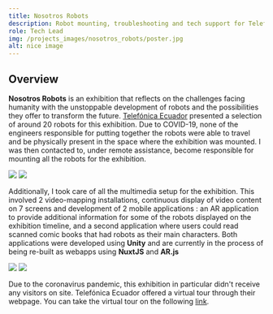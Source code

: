 ```yaml
---
title: Nosotros Robots
description: Robot mounting, troubleshooting and tech support for Telefonica's "Nosotros, Robots" exhibition.
role: Tech Lead
img: /projects_images/nosotros_robots/poster.jpg
alt: nice image
---
```


## Overview

**Nosotros Robots** is an exhibition that reflects on the challenges facing humanity with the unstoppable development of robots and the possibilities they offer to transform the future. <a href="https://www.telefonica.com.ec">Telefónica Ecuador</a> presented a selection of around 20 robots for this exhibition. Due to COVID-19, none of the engineers responsible for putting together the robots were able to travel and be physically present in the space where the exhibition was mounted. I was then contacted to, under remote assistance, become responsible for mounting all the robots for the exhibition. 


<div class="imgs">
<img src="/projects_images/nosotros_robots/img_1.jpg">
<img src="/projects_images/nosotros_robots/img_4.jpg">
</div>

Additionally, I took care of all the multimedia setup for the exhibition. This involved 2 video-mapping installations, continuous display of video content on 7 screens and development of 2 mobile applications : an AR application to provide additional information for some of the robots displayed on the exhibition timeline, and a second application where users could read scanned comic books that had robots as their main characters.  Both applications were developed using **Unity** and are currently in the process of being re-built as webapps using **NuxtJS** and **AR.js**

<div class="imgs">
<img src="/projects_images/nosotros_robots/img_2.jpg">
<img src="/projects_images/nosotros_robots/img_3.jpg">
</div>

Due to the coronavirus pandemic, this exhibition in particular didn't receive any visitors on site. Telefónica Ecuador offered a virtual tour through their webpage. You can take the virtual tour on the following <a target="_blank" href="https://my.matterport.com/show/?m=BxxYPMUKaNW">link<a/>.
